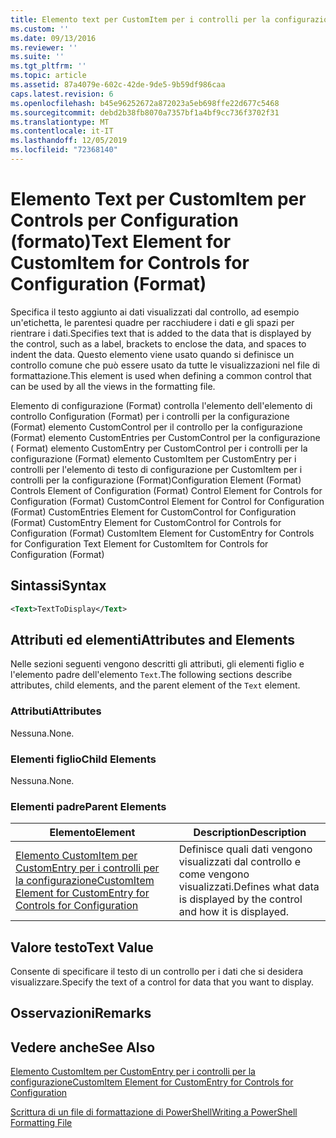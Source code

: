 ```yaml
---
title: Elemento text per CustomItem per i controlli per la configurazione (Format) | Microsoft Docs
ms.custom: ''
ms.date: 09/13/2016
ms.reviewer: ''
ms.suite: ''
ms.tgt_pltfrm: ''
ms.topic: article
ms.assetid: 87a4079e-602c-42de-9de5-9b59df986caa
caps.latest.revision: 6
ms.openlocfilehash: b45e96252672a872023a5eb698ffe22d677c5468
ms.sourcegitcommit: debd2b38fb8070a7357bf1a4bf9cc736f3702f31
ms.translationtype: MT
ms.contentlocale: it-IT
ms.lasthandoff: 12/05/2019
ms.locfileid: "72368140"
---
```

# <a name="text-element-for-customitem-for-controls-for-configuration-format"></a><span data-ttu-id="1fe6e-102">Elemento Text per CustomItem per Controls per Configuration (formato)</span><span class="sxs-lookup"><span data-stu-id="1fe6e-102">Text Element for CustomItem for Controls for Configuration (Format)</span></span>

<span data-ttu-id="1fe6e-103">Specifica il testo aggiunto ai dati visualizzati dal controllo, ad esempio un'etichetta, le parentesi quadre per racchiudere i dati e gli spazi per rientrare i dati.</span><span class="sxs-lookup"><span data-stu-id="1fe6e-103">Specifies text that is added to the data that is displayed by the control, such as a label, brackets to enclose the data, and spaces to indent the data.</span></span> <span data-ttu-id="1fe6e-104">Questo elemento viene usato quando si definisce un controllo comune che può essere usato da tutte le visualizzazioni nel file di formattazione.</span><span class="sxs-lookup"><span data-stu-id="1fe6e-104">This element is used when defining a common control that can be used by all the views in the formatting file.</span></span>

<span data-ttu-id="1fe6e-105">Elemento di configurazione (Format) controlla l'elemento dell'elemento di controllo Configuration (Format) per i controlli per la configurazione (Format) elemento CustomControl per il controllo per la configurazione (Format) elemento CustomEntries per CustomControl per la configurazione ( Format) elemento CustomEntry per CustomControl per i controlli per la configurazione (Format) elemento CustomItem per CustomEntry per i controlli per l'elemento di testo di configurazione per CustomItem per i controlli per la configurazione (Format)</span><span class="sxs-lookup"><span data-stu-id="1fe6e-105">Configuration Element (Format) Controls Element of Configuration (Format) Control Element for Controls for Configuration (Format) CustomControl Element for Control for Configuration (Format) CustomEntries Element for CustomControl for Configuration (Format) CustomEntry Element for CustomControl for Controls for Configuration (Format) CustomItem Element for CustomEntry for Controls for Configuration Text Element for CustomItem for Controls for Configuration (Format)</span></span>

## <a name="syntax"></a><span data-ttu-id="1fe6e-106">Sintassi</span><span class="sxs-lookup"><span data-stu-id="1fe6e-106">Syntax</span></span>

```xml
<Text>TextToDisplay</Text>
```

## <a name="attributes-and-elements"></a><span data-ttu-id="1fe6e-107">Attributi ed elementi</span><span class="sxs-lookup"><span data-stu-id="1fe6e-107">Attributes and Elements</span></span>

<span data-ttu-id="1fe6e-108">Nelle sezioni seguenti vengono descritti gli attributi, gli elementi figlio e l'elemento padre dell'elemento `Text`.</span><span class="sxs-lookup"><span data-stu-id="1fe6e-108">The following sections describe attributes, child elements, and the parent element of the `Text` element.</span></span>

### <a name="attributes"></a><span data-ttu-id="1fe6e-109">Attributi</span><span class="sxs-lookup"><span data-stu-id="1fe6e-109">Attributes</span></span>

<span data-ttu-id="1fe6e-110">Nessuna.</span><span class="sxs-lookup"><span data-stu-id="1fe6e-110">None.</span></span>

### <a name="child-elements"></a><span data-ttu-id="1fe6e-111">Elementi figlio</span><span class="sxs-lookup"><span data-stu-id="1fe6e-111">Child Elements</span></span>

<span data-ttu-id="1fe6e-112">Nessuna.</span><span class="sxs-lookup"><span data-stu-id="1fe6e-112">None.</span></span>

### <a name="parent-elements"></a><span data-ttu-id="1fe6e-113">Elementi padre</span><span class="sxs-lookup"><span data-stu-id="1fe6e-113">Parent Elements</span></span>

|<span data-ttu-id="1fe6e-114">Elemento</span><span class="sxs-lookup"><span data-stu-id="1fe6e-114">Element</span></span>|<span data-ttu-id="1fe6e-115">Description</span><span class="sxs-lookup"><span data-stu-id="1fe6e-115">Description</span></span>|
|-------------|-----------------|
|[<span data-ttu-id="1fe6e-116">Elemento CustomItem per CustomEntry per i controlli per la configurazione</span><span class="sxs-lookup"><span data-stu-id="1fe6e-116">CustomItem Element for CustomEntry for Controls for Configuration</span></span>](./customitem-element-for-customentry-for-controls-for-configuration-format.md)|<span data-ttu-id="1fe6e-117">Definisce quali dati vengono visualizzati dal controllo e come vengono visualizzati.</span><span class="sxs-lookup"><span data-stu-id="1fe6e-117">Defines what data is displayed by the control and how it is displayed.</span></span>|

## <a name="text-value"></a><span data-ttu-id="1fe6e-118">Valore testo</span><span class="sxs-lookup"><span data-stu-id="1fe6e-118">Text Value</span></span>

<span data-ttu-id="1fe6e-119">Consente di specificare il testo di un controllo per i dati che si desidera visualizzare.</span><span class="sxs-lookup"><span data-stu-id="1fe6e-119">Specify the text of a control for data that you want to display.</span></span>

## <a name="remarks"></a><span data-ttu-id="1fe6e-120">Osservazioni</span><span class="sxs-lookup"><span data-stu-id="1fe6e-120">Remarks</span></span>

## <a name="see-also"></a><span data-ttu-id="1fe6e-121">Vedere anche</span><span class="sxs-lookup"><span data-stu-id="1fe6e-121">See Also</span></span>

[<span data-ttu-id="1fe6e-122">Elemento CustomItem per CustomEntry per i controlli per la configurazione</span><span class="sxs-lookup"><span data-stu-id="1fe6e-122">CustomItem Element for CustomEntry for Controls for Configuration</span></span>](./customitem-element-for-customentry-for-controls-for-configuration-format.md)

[<span data-ttu-id="1fe6e-123">Scrittura di un file di formattazione di PowerShell</span><span class="sxs-lookup"><span data-stu-id="1fe6e-123">Writing a PowerShell Formatting File</span></span>](./writing-a-powershell-formatting-file.md)
